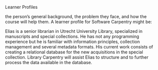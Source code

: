 Learner Profiles

the person’s general background, 
the problem they face, and how the course will help them. A learner profile for Software Carpentry might be:

Elias is a senior librarian in Utrecht University Library, specialized in manuscripts and special collections. 
He has not any programming experience but he is familiar with information principles, collection management and several metadata formats.
His current work consists of creating a relational database for the new acquisitions in the special collection. 
Library Carpentry will assist Elias to structure and to further process the data available in the database. 
